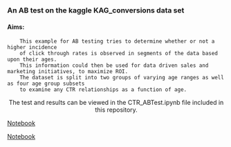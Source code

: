 ### An AB test on the kaggle KAG_conversions data set 

#### Aims:
<p align="center">
	

		This example for AB testing tries to determine whether or not a higher incidence 
		of click through rates is observed in segments of the data based upon their ages. 
		This information could then be used for data driven sales and marketing initiatives, to maximize ROI. 
		The dataset is split into two groups of varying age ranges as well as four age group subsets 
		to examine any CTR relationships as a function of age. 
</p>

<p align="center">
		The test and results can be viewed in the CTR_ABTest.ipynb file included in this repository.
</p>
	

[Notebook](/https://github.com/ssoehdata/ML_Projects/edit/main/Sales_Marketing_Applications/CTR_ABTest.ipynb)

[Notebook](CTR_ABTest.ipynb)
